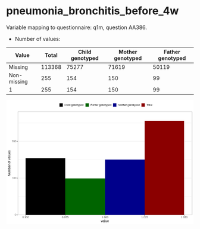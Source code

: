 # pneumonia_bronchitis_before_4w
Variable mapping to questionnaire: q1m, question AA386.
- Number of values:

| Value | Total | Child genotyped | Mother genotyped | Father genotyped |
| ----- | ----- | --------------- | ---------------- | ---------------- |
| Missing | 113368 | 75277 | 71619 | 50119 |
| Non-missing | 255 | 154 | 150 | 99 |
| 1 | 255 | 154 | 150 | 99 |



![](pneumonia_bronchitis_before_4w_n.png)



